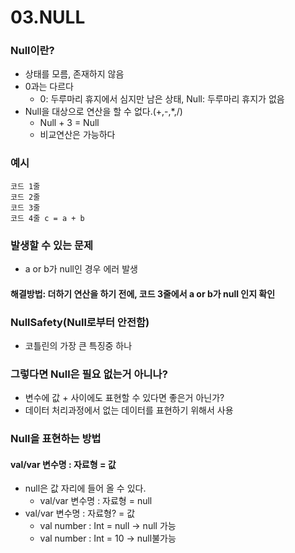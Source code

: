 # 03.NULL

### Null이란?
- 상태를 모름, 존재하지 않음
- 0과는 다르다
  - 0: 두루마리 휴지에서 심지만 남은 상태, Null: 두루마리 휴지가 없음
- Null을 대상으로 연산을 할 수 없다.(+,-,*,/)
  - Null + 3 = Null
  - 비교연산은 가능하다

### 예시
```
코드 1줄
코드 2줄
코드 3줄
코드 4줄 c = a + b
```
### 발생할 수 있는 문제
  - a or b가 null인 경우 에러 발생
#### 해결방법: 더하기 연산을 하기 전에, 코드 3줄에서 a or b가 null 인지 확인

### NullSafety(Null로부터 안전함)
- 코틀린의 가장 큰 특징중 하나


### 그렇다면 Null은 필요 없는거 아니나?
- 변수에 값 + 사이에도 표현할 수 있다면 좋은거 아닌가?
- 데이터 처리과정에서 없는 데이터를 표현하기 위해서 사용

### Null을 표현하는 방법
#### val/var 변수명 : 자료형 = 값
- null은 값 자리에 들어 올 수 있다.
  - val/var 변수명 : 자료형 = null
- val/var 변수명 : 자료형? = 값
  - val number : Int = null → null 가능
  - val number : Int = 10 → null불가능
